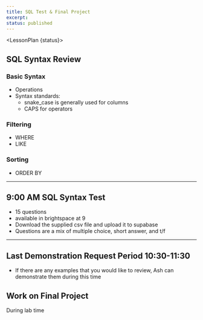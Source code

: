 ```yaml
---
title: SQL Test & Final Project
excerpt:
status: published
---
```


<script>
	import LessonPlan from "$lib/components/LessonPlan.svelte";
</script>

<LessonPlan {status}>

<h2>SQL Syntax Review</h2>

### Basic Syntax

- Operations
- Syntax standards:
  - snake_case is generally used for columns
  - CAPS for operators

### Filtering

- WHERE
- LIKE

### Sorting

- ORDER BY

---

<h2>9:00 AM SQL Syntax Test</h2>

- 15 questions
- available in brightspace at 9
- Download the supplied csv file and upload it to supabase
- Questions are a mix of multiple choice, short answer, and t/f

---

<h2>Last Demonstration Request Period 10:30-11:30</h2>

- If there are any examples that you would like to review, Ash can demonstrate them during this time

<h2>Work on Final Project</h2>

During lab time

</LessonPlan>
